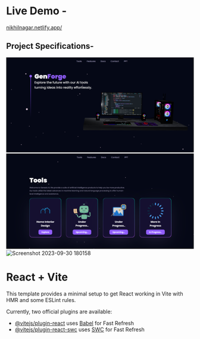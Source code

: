 # Live Demo -
[nikhilnagar.netlify.app/](https://nikhilnagar.netlify.app/)


## Project Specifications-
<img width="929" alt="Screenshot 2023-09-30 180054" src="https://github.com/harshu0026/GenForge/blob/master/src/assets/Screenshot%202023-12-17%20004904.png">
 <img width="928" alt="Screenshot 2023-09-30 180130" src="https://github.com/harshu0026/GenForge/blob/master/src/assets/Screenshot%202023-12-17%20004959.png">
<img width="935" alt="Screenshot 2023-09-30 180158" src="https://github.com/nikhilnagargit/3DPortfolio/assets/44896376/d1cb6ab5-d012-4aa8-9ed2-0d453259ecf2">

# React + Vite

This template provides a minimal setup to get React working in Vite with HMR and some ESLint rules.

Currently, two official plugins are available:

- [@vitejs/plugin-react](https://github.com/vitejs/vite-plugin-react/blob/main/packages/plugin-react/README.md) uses [Babel](https://babeljs.io/) for Fast Refresh
- [@vitejs/plugin-react-swc](https://github.com/vitejs/vite-plugin-react-swc) uses [SWC](https://swc.rs/) for Fast Refresh
